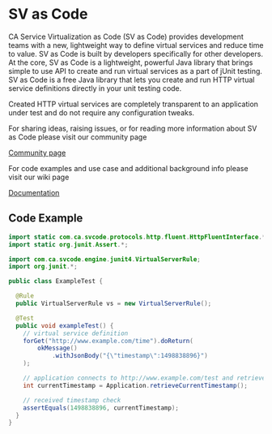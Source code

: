# SV as Code

CA Service Virtualization as Code (SV as Code) provides development teams with a new, lightweight way to define virtual services and reduce time to value. SV as Code is built by developers specifically for other developers. At the core, SV as Code is a lightweight, powerful Java library that brings simple to use API to create and run virtual services as a part of jUnit testing. SV as Code is a free Java library that lets you create and run HTTP virtual service definitions directly in your unit testing code.

Created HTTP virtual services are completely transparent to an application under test and do not require any configuration tweaks.

For sharing ideas, raising issues, or for reading more information about SV as Code please visit our community page 

[Community page](https://communities.ca.com/community/ca-devtest-community/content?filterID=contentstatus%5Bpublished%5D~category%5Bsv-as-code%5D)

For code examples and use case and additional background info please visit our wiki page

[Documentation](https://docops.ca.com/sv-as-code/en)

## Code Example
```java
import static com.ca.svcode.protocols.http.fluent.HttpFluentInterface.*;
import static org.junit.Assert.*;

import com.ca.svcode.engine.junit4.VirtualServerRule;
import org.junit.*;

public class ExampleTest {

  @Rule
  public VirtualServerRule vs = new VirtualServerRule();

  @Test
  public void exampleTest() {
    // virtual service definition
    forGet("http://www.example.com/time").doReturn(
        okMessage()
            .withJsonBody("{\"timestamp\":1498838896}")
    );

    // application connects to http://www.example.com/test and retrieves JSON response
    int currentTimestamp = Application.retrieveCurrentTimestamp();

    // received timestamp check
    assertEquals(1498838896, currentTimestamp);
  }
}
```
